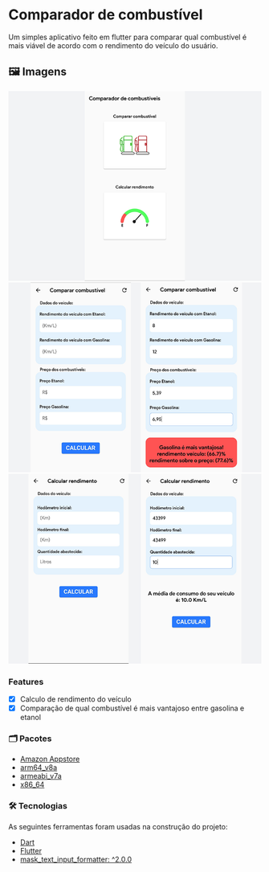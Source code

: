 # Comparador de combustível

Um simples aplicativo feito em flutter para comparar qual combustível é mais viável
de acordo com o rendimento do veículo do usuário.

## 🖼️ Imagens

 <div>
    <img alt="print1" title="#Print 1" src="./images/print1.png" />
    <img alt="print2" title="#Print 2" src="./images/print2.png" />
    <img alt="print3" title="#Print 3" src="./images/print3.png" />
 </div>

### Features

- [x] Calculo de rendimento do veículo
- [x] Comparação de qual combustível é mais vantajoso entre gasolina e etanol

### 🗂 Pacotes
- [Amazon Appstore](https://www.amazon.com.br/dp/B09PJSK7NX/ref=sr_1_1?__mk_pt_BR=%C3%85M%C3%85%C5%BD%C3%95%C3%91&crid=29PBLVKRG2I5J&keywords=comparador+de+combustivel&qid=1641215264&s=mobile-apps&sprefix=comparador+de+combustivel%2Cmobile-apps%2C111&sr=1-1)
- [arm64_v8a](https://github.com/fabriciolima77/comparador_combustivel/blob/master/build/app/outputs/flutter-apk/comparador_combustivel-arm64-v8a-release.apk)
- [armeabi_v7a](https://github.com/fabriciolima77/comparador_combustivel/blob/master/build/app/outputs/flutter-apk/comparador_combustivel-armeabi-v7a-release.apk)
- [x86_64](https://github.com/fabriciolima77/comparador_combustivel/blob/master/build/app/outputs/flutter-apk/comparador_combustivel-x86_64-release.apk)

### 🛠 Tecnologias

As seguintes ferramentas foram usadas na construção do projeto:

- [Dart](https://dart.dev/)
- [Flutter](https://flutter.dev/)
- [mask_text_input_formatter: ^2.0.0](https://pub.dev/packages/mask_text_input_formatter)
